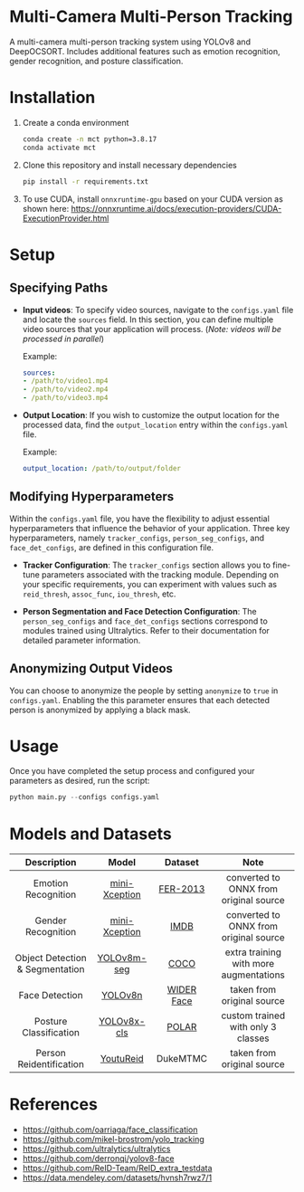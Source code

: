 # Multi-Camera Multi-Person Tracking 
A multi-camera multi-person tracking system using YOLOv8 and DeepOCSORT. Includes additional features such as emotion recognition, gender recognition, and posture classification.

# Installation
1. Create a conda environment
    ```bash
    conda create -n mct python=3.8.17
    conda activate mct
    ```
2. Clone this repository and install necessary dependencies
    ```bash
    pip install -r requirements.txt 
    ```
3. To use CUDA, install `onnxruntime-gpu` based on your CUDA version as shown here: https://onnxruntime.ai/docs/execution-providers/CUDA-ExecutionProvider.html

# Setup 
## Specifying Paths
- **Input videos**: To specify video sources, navigate to the `configs.yaml` file and locate the `sources` field. In this section, you can define multiple video sources that your application will process. (*Note: videos will be processed in parallel*)

    Example:
    ```yaml
    sources:
    - /path/to/video1.mp4
    - /path/to/video2.mp4
    - /path/to/video3.mp4
    ```
- **Output Location**: If you wish to customize the output location for the processed data, find the `output_location` entry within the `configs.yaml` file.

    Example:
    ```yaml
    output_location: /path/to/output/folder
    ```

## Modifying Hyperparameters
Within the `configs.yaml` file, you have the flexibility to adjust essential hyperparameters that influence the behavior of your application. Three key hyperparameters, namely `tracker_configs`, `person_seg_configs`, and `face_det_configs`, are defined in this configuration file.

- **Tracker Configuration**: The `tracker_configs` section allows you to fine-tune parameters associated with the tracking module. Depending on your specific requirements, you can experiment with values such as `reid_thresh`, `assoc_func`, `iou_thresh`, etc.

- **Person Segmentation and Face Detection Configuration**: The `person_seg_configs` and `face_det_configs` sections correspond to modules trained using Ultralytics. Refer to their documentation for detailed parameter information.

## Anonymizing Output Videos
You can choose to anonymize the people by setting `anonymize` to `true` in `configs.yaml`. Enabling the this parameter ensures that each detected person is anonymized by applying a black mask.

# Usage
Once you have completed the setup process and configured your parameters as desired, run the script:
```python
python main.py --configs configs.yaml
```

# Models and Datasets
| **Description** | **Model** | **Dataset** | **Note** |
|:---:|:---:|:---:|:---:|
| Emotion Recognition | [mini-Xception](https://github.com/oarriaga/face_classification) | [FER-2013](https://www.kaggle.com/c/challenges-in-representation-learning-facial-expression-recognition-challenge/data) | converted to ONNX from original source |
| Gender Recognition | [mini-Xception](https://github.com/oarriaga/face_classification) | [IMDB](https://data.vision.ee.ethz.ch/cvl/rrothe/imdb-wiki/) | converted to ONNX from original source |
| Object Detection & Segmentation | [YOLOv8m-seg](https://github.com/ultralytics/ultralytics) | [COCO](https://cocodataset.org) | extra training with more augmentations |
| Face Detection | [YOLOv8n](https://github.com/derronqi/yolov8-face) | [WIDER Face](http://shuoyang1213.me/WIDERFACE/) | taken from original source |
| Posture Classification | [YOLOv8x-cls](https://github.com/ultralytics/ultralytics) | [POLAR](https://data.mendeley.com/datasets/hvnsh7rwz7/1) | custom trained with only 3 classes |
| Person Reidentification | [YoutuReid](https://github.com/ReID-Team/ReID_extra_testdata) | DukeMTMC | taken from original source |

# References
- https://github.com/oarriaga/face_classification
- https://github.com/mikel-brostrom/yolo_tracking
- https://github.com/ultralytics/ultralytics
- https://github.com/derronqi/yolov8-face
- https://github.com/ReID-Team/ReID_extra_testdata
- https://data.mendeley.com/datasets/hvnsh7rwz7/1